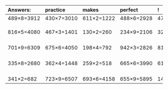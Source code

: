 | Answers: | practice | makes | perfect | ! |
| :--- | :--- | :--- | :--- | :--- |
| 489×8=3912 | 430×7=3010 | 611×2=1222 | 488×6=2928 | 477×9=4293 | 
|   |   |   |   |   | 
|   |   |   |   |   | 
|   |   |   |   |   | 
| 816×5=4080 | 467×3=1401 | 130×2=260 | 234×9=2106 | 325×3=975 | 
|   |   |   |   |   | 
|   |   |   |   |   | 
|   |   |   |   |   | 
|   |   |   |   |   | 
| 701×9=6309 | 675×6=4050 | 198×4=792 | 942×3=2826 | 811×8=6488 | 
|   |   |   |   |   | 
|   |   |   |   |   | 
|   |   |   |   |   | 
|   |   |   |   |   | 
| 335×8=2680 | 362×4=1448 | 259×2=518 | 665×6=3990 | 616×7=4312 | 
|   |   |   |   |   | 
|   |   |   |   |   | 
|   |   |   |   |   | 
|   |   |   |   |   | 
| 341×2=682 | 723×9=6507 | 693×6=4158 | 655×9=5895 | 140×8=1120 | 
